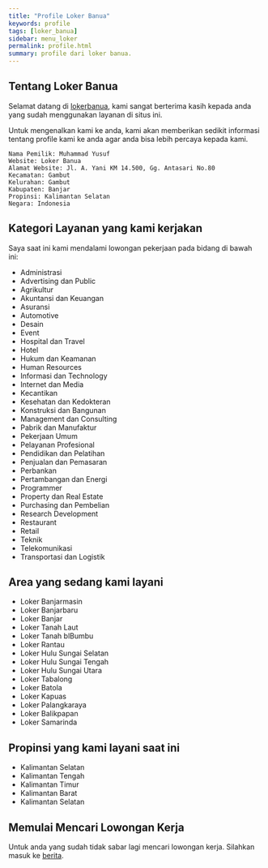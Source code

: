 ```yaml
---
title: "Profile Loker Banua"
keywords: profile
tags: [loker_banua]
sidebar: menu_loker
permalink: profile.html
summary: profile dari loker banua.
---
```


## Tentang Loker Banua

Selamat datang di [lokerbanua](https://www.clashmwns.com), kami sangat berterima kasih kepada anda yang sudah menggunakan layanan di situs ini.

Untuk mengenalkan kami ke anda, kami akan memberikan sedikit informasi tentang profile kami ke anda agar anda bisa lebih percaya kepada kami.

```
Nama Pemilik: Muhammad Yusuf
Website: Loker Banua
Alamat Website: Jl. A. Yani KM 14.500, Gg. Antasari No.80
Kecamatan: Gambut
Kelurahan: Gambut
Kabupaten: Banjar
Propinsi: Kalimantan Selatan
Negara: Indonesia
```

## Kategori Layanan yang kami kerjakan

Saya saat ini kami mendalami lowongan pekerjaan pada bidang di bawah ini:

- Administrasi
- Advertising dan Public
- Agrikultur
- Akuntansi dan Keuangan
- Asuransi
- Automotive
- Desain
- Event
- Hospital dan Travel
- Hotel
- Hukum dan Keamanan
- Human Resources
- Informasi dan Technology
- Internet dan Media
- Kecantikan
- Kesehatan dan Kedokteran
- Konstruksi dan Bangunan
- Management dan Consulting
- Pabrik dan Manufaktur
- Pekerjaan Umum
- Pelayanan Profesional
- Pendidikan dan Pelatihan
- Penjualan dan Pemasaran
- Perbankan
- Pertambangan dan Energi
- Programmer
- Property dan Real Estate
- Purchasing dan Pembelian
- Research Development
- Restaurant
- Retail
- Teknik
- Telekomunikasi
- Transportasi dan Logistik

## Area yang sedang kami layani

- Loker Banjarmasin
- Loker Banjarbaru
- Loker Banjar
- Loker Tanah Laut
- Loker Tanah blBumbu
- Loker Rantau
- Loker Hulu Sungai Selatan
- Loker Hulu Sungai Tengah
- Loker Hulu Sungai Utara
- Loker Tabalong
- Loker Batola
- Loker Kapuas
- Loker Palangkaraya
- Loker Balikpapan
- Loker Samarinda

## Propinsi yang kami layani saat ini

- Kalimantan Selatan
- Kalimantan Tengah
- Kalimantan Timur
- Kalimantan Barat
- Kalimantan Selatan

## Memulai Mencari Lowongan Kerja

Untuk anda yang sudah tidak sabar lagi mencari lowongan kerja. Silahkan masuk ke [berita](https://www.clashmwns.com/berita).
